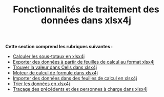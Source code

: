 ﻿---
title: Fonctionnalités de traitement des données dans xlsx4j
type: docs
weight: 10
url: /fr/java/data-handling-features-in-xlsx4j/
---
**Cette section comprend les rubriques suivantes :**
- [Calculer les sous-totaux en xlsx4j](/cells/fr/java/calculate-sub-totals-in-xlsx4j/)
- [Exporter des données à partir de feuilles de calcul au format xlsx4j](/cells/fr/java/export-data-from-worksheets-in-xlsx4j/)
- [Trouver la valeur dans Cells dans xlsx4j](/cells/fr/java/find-value-in-cells-in-xlsx4j/)
- [Moteur de calcul de formule dans xlsx4j](/cells/fr/java/formula-calculation-engine-in-xlsx4j/)
- [Importer des données dans des feuilles de calcul en xlsx4j](/cells/fr/java/import-data-to-worksheets-in-xlsx4j/)
- [Trier les données en xlsx4j](/cells/fr/java/sort-data-in-xlsx4j/)
- [Traçage des précédents et des personnes à charge dans xlsx4j](/cells/fr/java/tracing-precedents-and-dependents-in-xlsx4j/)
